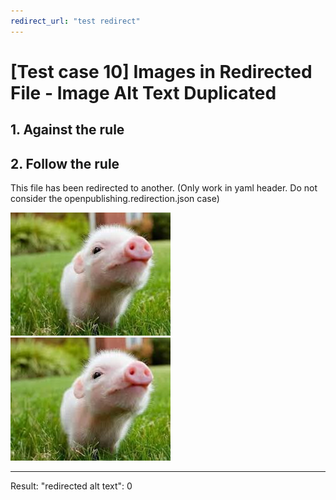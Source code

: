 ```yaml
---
redirect_url: "test redirect"
---
```

# [Test case 10] Images in Redirected File - Image Alt Text Duplicated
## 1. Against the rule

## 2. Follow the rule

This file has been redirected to another. (Only work in yaml header. 
Do not consider the openpublishing.redirection.json case)

![redirected alt text](./images/pig1.jpg)
![redirected alt text](./images/pig2.jpg)


--------------------------------------------------
Result: 
    "redirected alt text": 0